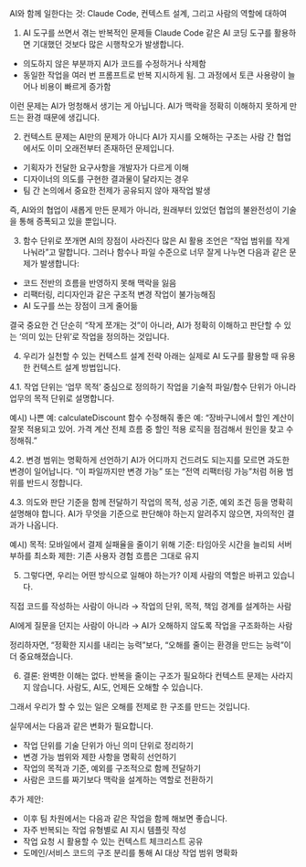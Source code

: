 AI와 함께 일한다는 것:
Claude Code, 컨텍스트 설계, 그리고 사람의 역할에 대하여

1. AI 도구를 쓰면서 겪는 반복적인 문제들
Claude Code 같은 AI 코딩 도구를 활용하면 기대했던 것보다 많은 시행착오가 발생합니다.

- 의도하지 않은 부분까지 AI가 코드를 수정하거나 삭제함
- 동일한 작업을 여러 번 프롬프트로 반복 지시하게 됨. 그 과정에서 토큰 사용량이 늘어나 비용이 빠르게 증가함

이런 문제는 AI가 멍청해서 생기는 게 아닙니다. AI가 맥락을 정확히 이해하지 못하게 만드는 환경 때문에 생깁니다.

2. 컨텍스트 문제는 AI만의 문제가 아니다
AI가 지시를 오해하는 구조는 사람 간 협업에서도 이미 오래전부터 존재하던 문제입니다.

- 기획자가 전달한 요구사항을 개발자가 다르게 이해
- 디자이너의 의도를 구현한 결과물이 달라지는 경우
- 팀 간 논의에서 중요한 전제가 공유되지 않아 재작업 발생

즉, AI와의 협업이 새롭게 만든 문제가 아니라, 원래부터 있었던 협업의 불완전성이 기술을 통해 증폭되고 있을 뿐입니다.

3. 함수 단위로 쪼개면 AI의 장점이 사라진다
많은 AI 활용 조언은 “작업 범위를 작게 나눠라”고 말합니다.
그러나 함수나 파일 수준으로 너무 잘게 나누면 다음과 같은 문제가 발생합니다:

- 코드 전반의 흐름을 반영하지 못해 맥락을 잃음
- 리팩터링, 리디자인과 같은 구조적 변경 작업이 불가능해짐
- AI 도구를 쓰는 장점이 크게 줄어듦

결국 중요한 건 단순히 “작게 쪼개는 것”이 아니라,
AI가 정확히 이해하고 판단할 수 있는 ‘의미 있는 단위’로 작업을 정의하는 것입니다.

4. 우리가 실천할 수 있는 컨텍스트 설계 전략
아래는 실제로 AI 도구를 활용할 때 유용한 컨텍스트 설계 방법입니다.

4.1. 작업 단위는 ‘업무 목적’ 중심으로 정의하기
작업을 기술적 파일/함수 단위가 아니라 업무의 목적 단위로 설명합니다.

예시)
나쁜 예: calculateDiscount 함수 수정해줘
좋은 예: “장바구니에서 할인 계산이 잘못 적용되고 있어. 가격 계산 전체 흐름 중 할인 적용 로직을 점검해서 원인을 찾고 수정해줘.”

4.2. 변경 범위는 명확하게 선언하기
AI가 어디까지 건드려도 되는지를 모르면 과도한 변경이 일어납니다.
“이 파일까지만 변경 가능” 또는 “전역 리팩터링 가능”처럼 허용 범위를 반드시 정합니다.

4.3. 의도와 판단 기준을 함께 전달하기
작업의 목적, 성공 기준, 예외 조건 등을 명확히 설명해야 합니다.
AI가 무엇을 기준으로 판단해야 하는지 알려주지 않으면, 자의적인 결과가 나옵니다.

예시)
목적: 모바일에서 결제 실패율을 줄이기 위해
기준: 타임아웃 시간을 늘리되 서버 부하를 최소화
제한: 기존 사용자 경험 흐름은 그대로 유지

5. 그렇다면, 우리는 어떤 방식으로 일해야 하는가?
이제 사람의 역할은 바뀌고 있습니다.

직접 코드를 작성하는 사람이 아니라
→ 작업의 단위, 목적, 책임 경계를 설계하는 사람

AI에게 질문을 던지는 사람이 아니라
→ AI가 오해하지 않도록 작업을 구조화하는 사람

정리하자면, “정확한 지시를 내리는 능력”보다, “오해를 줄이는 환경을 만드는 능력”이 더 중요해졌습니다.

6. 결론: 완벽한 이해는 없다. 반복을 줄이는 구조가 필요하다
컨텍스트 문제는 사라지지 않습니다. 사람도, AI도, 언제든 오해할 수 있습니다.

그래서 우리가 할 수 있는 일은 오해를 전제로 한 구조를 만드는 것입니다.

실무에서는 다음과 같은 변화가 필요합니다.

- 작업 단위를 기술 단위가 아닌 의미 단위로 정리하기
- 변경 가능 범위와 제한 사항을 명확히 선언하기
- 작업의 목적과 기준, 예외를 구조적으로 함께 전달하기
- 사람은 코드를 짜기보다 맥락을 설계하는 역할로 전환하기

추가 제안:
- 이후 팀 차원에서는 다음과 같은 작업을 함께 해보면 좋습니다.
- 자주 반복되는 작업 유형별로 AI 지시 템플릿 작성
- 작업 요청 시 활용할 수 있는 컨텍스트 체크리스트 공유
- 도메인/서비스 코드의 구조 분리를 통해 AI 대상 작업 범위 명확화